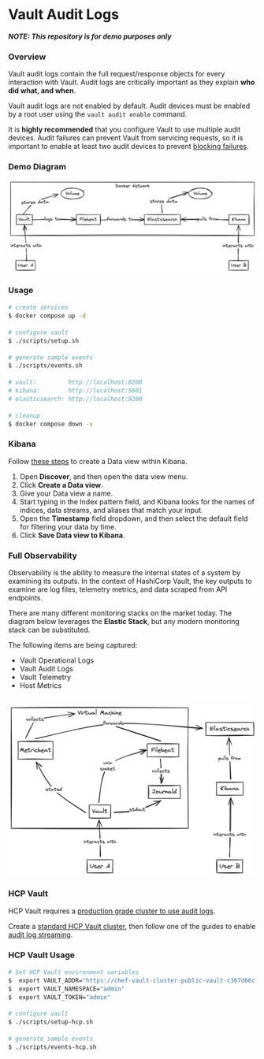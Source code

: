 # Vault Audit Logs

***NOTE: This repository is for demo purposes only***

### Overview
Vault audit logs contain the full request/response objects for every interaction with Vault. Audit logs are critically important as they explain **who did what, and when**.

Vault audit logs are not enabled by default. Audit devices must be enabled by a root user using the `vault audit enable` command.

It is **highly recommended** that you configure Vault to use multiple audit devices. Audit failures can prevent Vault from servicing requests, so it is important to enable at least two audit devices to prevent [blocking failures](https://developer.hashicorp.com/vault/docs/audit#blocked-audit-devices).

### Demo Diagram
<img src="./img/vault-audit.png">

### Usage
```bash
# create services
$ docker compose up -d

# configure vault
$ ./scripts/setup.sh

# generate sample events
$ ./scripts/events.sh

# vault:         http://localhost:8200
# kibana:        http://localhost:5601
# elasticsearch: http://localhost:9200

# cleanup
$ docker compose down -v
```

### Kibana
Follow [these steps](https://www.elastic.co/guide/en/kibana/8.12/data-views.html#settings-create-pattern) to create a Data view within Kibana.

1. Open **Discover**, and then open the data view menu.
2. Click **Create a Data view**.
3. Give your Data view a name.
4. Start typing in the Index pattern field, and Kibana looks for the names of indices, data streams, and aliases that match your input.
5. Open the **Timestamp** field dropdown, and then select the default field for filtering your data by time.
6. Click **Save Data view to Kibana**.


### Full Observability
Observability is the ability to measure the internal states of a system by examining its outputs. In the context of HashiCorp Vault, the key outputs to examine are log files, telemetry metrics, and data scraped from API endpoints.

There are many different monitoring stacks on the market today. The diagram below leverages the **Elastic Stack**, but any modern monitoring stack can be substituted.

The following items are being captured:
- Vault Operational Logs
- Vault Audit Logs
- Vault Telemetry
- Host Metrics

<br>

<img src="./img/vault-observability.png">


### HCP Vault
HCP Vault requires a [production grade cluster to use audit logs](https://developer.hashicorp.com/hcp/docs/hcp/audit-log).

Create a [standard HCP Vault cluster](https://portal.cloud.hashicorp.com/services/vault/clusters), then follow one of the guides to enable [audit log streaming](https://developer.hashicorp.com/hcp/docs/hcp/audit-log#usage-documentation).

### HCP Vault Usage
```bash
# Set HCP Vault environment variables
$  export VAULT_ADDR="https://chef-vault-cluster-public-vault-c367d66c.40170e59.z1.hashicorp.cloud:8200"
$  export VAULT_NAMESPACE="admin"
$  export VAULT_TOKEN="admin"

# configure vault
$ ./scripts/setup-hcp.sh

# generate sample events
$ ./scripts/events-hcp.sh
```
